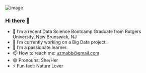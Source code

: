  ![image](https://www.bits-pilani.ac.in/Uploads/Goa/goaComputersceience/Microcontent/2016-10-3--9-37-20-688_data-science_copy.jpg) 
### Hi there 👋                                                                                                                         
- 🔭 I’m a recent Data Science Bootcamp Graduate from Rutgers University, New Brunswick, NJ
- 🌱 I’m currently working on a Big Data project.
- 👯 I’m a passionate learner.
- 📫 How to reach me: uzmabb@gmail.com
- 😄 Pronouns: She/Her
- ⚡ Fun fact: Nature Lover

